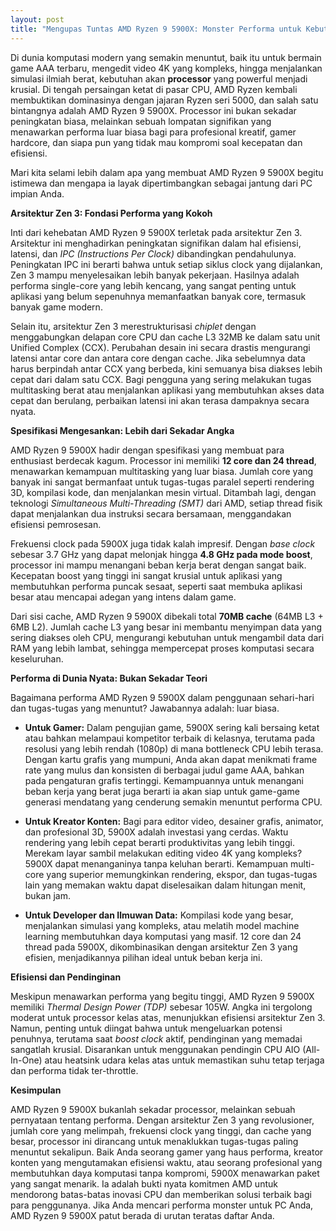 ```yaml
---
layout: post
title: "Mengupas Tuntas AMD Ryzen 9 5900X: Monster Performa untuk Kebutuhan Intensif"
---
```


Di dunia komputasi modern yang semakin menuntut, baik itu untuk bermain game AAA terbaru, mengedit video 4K yang kompleks, hingga menjalankan simulasi ilmiah berat, kebutuhan akan **processor** yang powerful menjadi krusial. Di tengah persaingan ketat di pasar CPU, AMD Ryzen kembali membuktikan dominasinya dengan jajaran Ryzen seri 5000, dan salah satu bintangnya adalah AMD Ryzen 9 5900X. Processor ini bukan sekadar peningkatan biasa, melainkan sebuah lompatan signifikan yang menawarkan performa luar biasa bagi para profesional kreatif, gamer hardcore, dan siapa pun yang tidak mau kompromi soal kecepatan dan efisiensi.

Mari kita selami lebih dalam apa yang membuat AMD Ryzen 9 5900X begitu istimewa dan mengapa ia layak dipertimbangkan sebagai jantung dari PC impian Anda.

**Arsitektur Zen 3: Fondasi Performa yang Kokoh**

Inti dari kehebatan AMD Ryzen 9 5900X terletak pada arsitektur Zen 3. Arsitektur ini menghadirkan peningkatan signifikan dalam hal efisiensi, latensi, dan *IPC (Instructions Per Clock)* dibandingkan pendahulunya. Peningkatan IPC ini berarti bahwa untuk setiap siklus clock yang dijalankan, Zen 3 mampu menyelesaikan lebih banyak pekerjaan. Hasilnya adalah performa single-core yang lebih kencang, yang sangat penting untuk aplikasi yang belum sepenuhnya memanfaatkan banyak core, termasuk banyak game modern.

Selain itu, arsitektur Zen 3 merestrukturisasi *chiplet* dengan menggabungkan delapan core CPU dan cache L3 32MB ke dalam satu unit Unified Complex (CCX). Perubahan desain ini secara drastis mengurangi latensi antar core dan antara core dengan cache. Jika sebelumnya data harus berpindah antar CCX yang berbeda, kini semuanya bisa diakses lebih cepat dari dalam satu CCX. Bagi pengguna yang sering melakukan tugas multitasking berat atau menjalankan aplikasi yang membutuhkan akses data cepat dan berulang, perbaikan latensi ini akan terasa dampaknya secara nyata.

**Spesifikasi Mengesankan: Lebih dari Sekadar Angka**

AMD Ryzen 9 5900X hadir dengan spesifikasi yang membuat para enthusiast berdecak kagum. Processor ini memiliki **12 core dan 24 thread**, menawarkan kemampuan multitasking yang luar biasa. Jumlah core yang banyak ini sangat bermanfaat untuk tugas-tugas paralel seperti rendering 3D, kompilasi kode, dan menjalankan mesin virtual. Ditambah lagi, dengan teknologi *Simultaneous Multi-Threading (SMT)* dari AMD, setiap thread fisik dapat menjalankan dua instruksi secara bersamaan, menggandakan efisiensi pemrosesan.

Frekuensi clock pada 5900X juga tidak kalah impresif. Dengan *base clock* sebesar 3.7 GHz yang dapat melonjak hingga **4.8 GHz pada mode boost**, processor ini mampu menangani beban kerja berat dengan sangat baik. Kecepatan boost yang tinggi ini sangat krusial untuk aplikasi yang membutuhkan performa puncak sesaat, seperti saat membuka aplikasi besar atau mencapai adegan yang intens dalam game.

Dari sisi cache, AMD Ryzen 9 5900X dibekali total **70MB cache** (64MB L3 + 6MB L2). Jumlah cache L3 yang besar ini membantu menyimpan data yang sering diakses oleh CPU, mengurangi kebutuhan untuk mengambil data dari RAM yang lebih lambat, sehingga mempercepat proses komputasi secara keseluruhan.

**Performa di Dunia Nyata: Bukan Sekadar Teori**

Bagaimana performa AMD Ryzen 9 5900X dalam penggunaan sehari-hari dan tugas-tugas yang menuntut? Jawabannya adalah: luar biasa.

*   **Untuk Gamer:** Dalam pengujian game, 5900X sering kali bersaing ketat atau bahkan melampaui kompetitor terbaik di kelasnya, terutama pada resolusi yang lebih rendah (1080p) di mana bottleneck CPU lebih terasa. Dengan kartu grafis yang mumpuni, Anda akan dapat menikmati frame rate yang mulus dan konsisten di berbagai judul game AAA, bahkan pada pengaturan grafis tertinggi. Kemampuannya untuk menangani beban kerja yang berat juga berarti ia akan siap untuk game-game generasi mendatang yang cenderung semakin menuntut performa CPU.

*   **Untuk Kreator Konten:** Bagi para editor video, desainer grafis, animator, dan profesional 3D, 5900X adalah investasi yang cerdas. Waktu rendering yang lebih cepat berarti produktivitas yang lebih tinggi. Merekam layar sambil melakukan editing video 4K yang kompleks? 5900X dapat menanganinya tanpa keluhan berarti. Kemampuan multi-core yang superior memungkinkan rendering, ekspor, dan tugas-tugas lain yang memakan waktu dapat diselesaikan dalam hitungan menit, bukan jam.

*   **Untuk Developer dan Ilmuwan Data:** Kompilasi kode yang besar, menjalankan simulasi yang kompleks, atau melatih model machine learning membutuhkan daya komputasi yang masif. 12 core dan 24 thread pada 5900X, dikombinasikan dengan arsitektur Zen 3 yang efisien, menjadikannya pilihan ideal untuk beban kerja ini.

**Efisiensi dan Pendinginan**

Meskipun menawarkan performa yang begitu tinggi, AMD Ryzen 9 5900X memiliki *Thermal Design Power (TDP)* sebesar 105W. Angka ini tergolong moderat untuk processor kelas atas, menunjukkan efisiensi arsitektur Zen 3. Namun, penting untuk diingat bahwa untuk mengeluarkan potensi penuhnya, terutama saat *boost clock* aktif, pendinginan yang memadai sangatlah krusial. Disarankan untuk menggunakan pendingin CPU AIO (All-In-One) atau heatsink udara kelas atas untuk memastikan suhu tetap terjaga dan performa tidak ter-throttle.

**Kesimpulan**

AMD Ryzen 9 5900X bukanlah sekadar processor, melainkan sebuah pernyataan tentang performa. Dengan arsitektur Zen 3 yang revolusioner, jumlah core yang melimpah, frekuensi clock yang tinggi, dan cache yang besar, processor ini dirancang untuk menaklukkan tugas-tugas paling menuntut sekalipun. Baik Anda seorang gamer yang haus performa, kreator konten yang mengutamakan efisiensi waktu, atau seorang profesional yang membutuhkan daya komputasi tanpa kompromi, 5900X menawarkan paket yang sangat menarik. Ia adalah bukti nyata komitmen AMD untuk mendorong batas-batas inovasi CPU dan memberikan solusi terbaik bagi para penggunanya. Jika Anda mencari performa monster untuk PC Anda, AMD Ryzen 9 5900X patut berada di urutan teratas daftar Anda.
